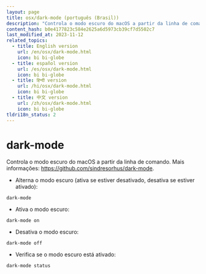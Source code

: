 ```yaml
---
layout: page
title: osx/dark-mode (português (Brasil))
description: "Controla o modo escuro do macOS a partir da linha de comando."
content_hash: b0e4177823c584e2625a6d5973cb39cf7d5502c7
last_modified_at: 2023-11-12
related_topics:
  - title: English version
    url: /en/osx/dark-mode.html
    icon: bi bi-globe
  - title: español version
    url: /es/osx/dark-mode.html
    icon: bi bi-globe
  - title: हिन्दी version
    url: /hi/osx/dark-mode.html
    icon: bi bi-globe
  - title: 中文 version
    url: /zh/osx/dark-mode.html
    icon: bi bi-globe
tldri18n_status: 2
---
```

# dark-mode

Controla o modo escuro do macOS a partir da linha de comando.
Mais informações: <https://github.com/sindresorhus/dark-mode>.

- Alterna o modo escuro (ativa se estiver desativado, desativa se estiver ativado):

`dark-mode`

- Ativa o modo escuro:

`dark-mode on`

- Desativa o modo escuro:

`dark-mode off`

- Verifica se o modo escuro está ativado:

`dark-mode status`
